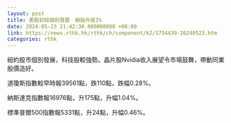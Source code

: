 ```yaml
---
layout: post
title: 美股初段個別發展　納指升逾1%
date: 2024-05-23 21:42:30.000000000 +08:00
link: https://news.rthk.hk/rthk/ch/component/k2/1754439-20240523.htm
categories: rthk
---
```


紐約股市個別發展，科技股較強勢。晶片股Nvidia收入展望令市場鼓舞，帶動同業股價造好。

道瓊斯指數較早時報39561點，跌110點，跌幅0.28%。

納斯達克指數報16976點，升175點，升幅1.04%。

標準普爾500指數報5331點，升24點，升幅0.46%。
